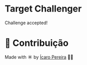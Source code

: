 # Target Challenger 

Challenge accepted!

# :tada: Contribuição

Made with ☀️ by [Ícaro Pereira](https://github.com/icarosun) 🎈🚀


